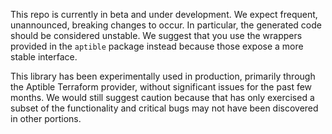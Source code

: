This repo is currently in beta and under development. We expect frequent, unannounced, breaking changes to occur. In particular,
the generated code should be considered unstable. We suggest that you use the wrappers provided in the `aptible` package instead because
those expose a more stable interface.

This library has been experimentally used in production, primarily through the Aptible Terraform provider, without significant issues for the
past few months. We would still suggest caution because that has only exercised a subset of the functionality and critical bugs may not have
been discovered in other portions.
